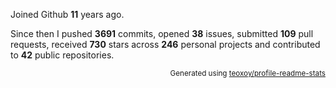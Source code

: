 Joined Github **11** years ago.

Since then I pushed **3691** commits, opened **38** issues, submitted **109** pull requests, received **730** stars across **246** personal projects and contributed to **42** public repositories.

<p align="right"><sub>Generated using <a href="https://github.com/marketplace/actions/profile-readme-stats">teoxoy/profile-readme-stats</a></sub></p>

